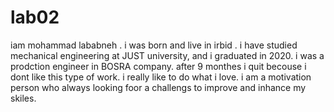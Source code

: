 # lab02


<!-- modify your README.md file to describe your project with the new features you are adding. -->











iam mohammad lababneh . i was born and live in irbid .
i have studied mechanical engineering at JUST university, and i graduated in 2020.
i was a prodction engineer in BOSRA company. after 9 monthes i quit becouse i dont like this type of work.
i really like to do what i love. i am a motivation person who always looking foor a challengs to improve and inhance my skiles. 

